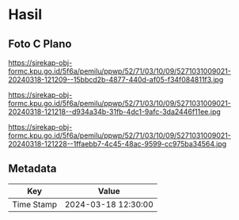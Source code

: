 # Hasil

## Foto C Plano

https://sirekap-obj-formc.kpu.go.id/5f6a/pemilu/ppwp/52/71/03/10/09/5271031009021-20240318-121209--15bbcd2b-4877-440d-af05-f34f084811f3.jpg

https://sirekap-obj-formc.kpu.go.id/5f6a/pemilu/ppwp/52/71/03/10/09/5271031009021-20240318-121218--d934a34b-31fb-4dc1-9afc-3da2446f11ee.jpg

https://sirekap-obj-formc.kpu.go.id/5f6a/pemilu/ppwp/52/71/03/10/09/5271031009021-20240318-121228--1ffaebb7-4c45-48ac-9599-cc975ba34564.jpg


## Metadata

| Key        | Value               |
| ---------- | ------------------- |
| Time Stamp | 2024-03-18 12:30:00 |



